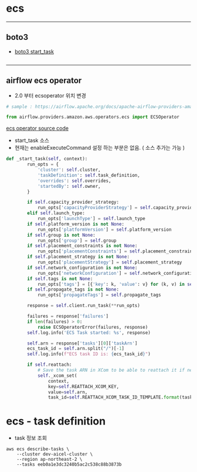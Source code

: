 # ecs 

___



## boto3 

- [boto3 start_task](https://boto3.amazonaws.com/v1/documentation/api/latest/reference/services/ecs.html#ECS.Client.run_task)

```python

```









___



## airflow ecs operator

- 2.0 부터 ecsoperator 위치 변경 

```python
# sample : https://airflow.apache.org/docs/apache-airflow-providers-amazon/stable/_modules/airflow/providers/amazon/aws/example_dags/example_ecs_fargate.html

from airflow.providers.amazon.aws.operators.ecs import ECSOperator


```





[ecs operator source code](https://airflow.apache.org/docs/apache-airflow-providers-amazon/stable/_modules/airflow/providers/amazon/aws/operators/ecs.html)

- start_task 소스 
- 현재는 enableExecuteCommand  설정 하는 부분은 없음. ( 소스 추가는 가능 )

```python
def _start_task(self, context):
        run_opts = {
            'cluster': self.cluster,
            'taskDefinition': self.task_definition,
            'overrides': self.overrides,
            'startedBy': self.owner,
        }

        if self.capacity_provider_strategy:
            run_opts['capacityProviderStrategy'] = self.capacity_provider_strategy
        elif self.launch_type:
            run_opts['launchType'] = self.launch_type
        if self.platform_version is not None:
            run_opts['platformVersion'] = self.platform_version
        if self.group is not None:
            run_opts['group'] = self.group
        if self.placement_constraints is not None:
            run_opts['placementConstraints'] = self.placement_constraints
        if self.placement_strategy is not None:
            run_opts['placementStrategy'] = self.placement_strategy
        if self.network_configuration is not None:
            run_opts['networkConfiguration'] = self.network_configuration
        if self.tags is not None:
            run_opts['tags'] = [{'key': k, 'value': v} for (k, v) in self.tags.items()]
        if self.propagate_tags is not None:
            run_opts['propagateTags'] = self.propagate_tags

        response = self.client.run_task(**run_opts)

        failures = response['failures']
        if len(failures) > 0:
            raise ECSOperatorError(failures, response)
        self.log.info('ECS Task started: %s', response)

        self.arn = response['tasks'][0]['taskArn']
        ecs_task_id = self.arn.split("/")[-1]
        self.log.info(f"ECS task ID is: {ecs_task_id}")

        if self.reattach:
            # Save the task ARN in XCom to be able to reattach it if needed
            self._xcom_set(
                context,
                key=self.REATTACH_XCOM_KEY,
                value=self.arn,
                task_id=self.REATTACH_XCOM_TASK_ID_TEMPLATE.format(task_id=self.task_id),
```







# ecs - task definition



- task 정보 조회 

```
aws ecs describe-tasks \
    --cluster dev-aicel-cluster \
    --region ap-northeast-2 \
    --tasks eeb0a1e3dc3240b5ac2c538c88b3873b
```

